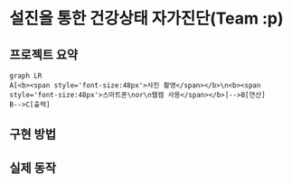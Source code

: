# 설진을 통한 건강상태 자가진단(Team :p)  
## 프로젝트 요약
```mermaid
graph LR
A[<b><span style='font-size:48px'>사진 촬영</span></b>\n<b><span style='font-size:48px'>스마트폰\nor\n웹캠 사용</span></b>]-->B[연산]
B-->C[출력]
```
## 구현 방법
## 실제 동작
